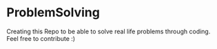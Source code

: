 # ProblemSolving
Creating this Repo to be able to solve real life problems through coding. Feel free to contribute :)

